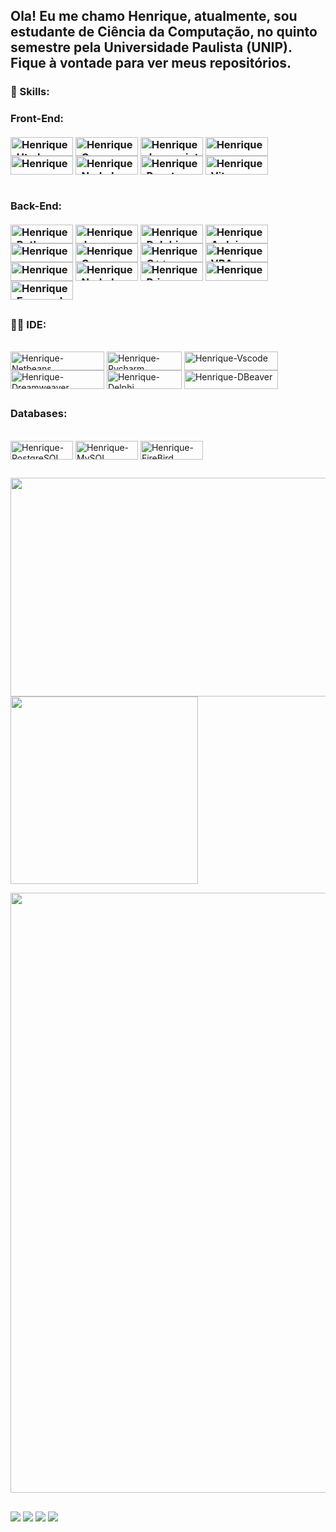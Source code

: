 <h2>Ola! Eu me chamo Henrique, atualmente, sou estudante de Ciência da Computação, no quinto semestre pela Universidade Paulista (UNIP). Fique à vontade para ver meus repositórios.</h2>



<h3>🚀 Skills:<h3>
  Front-End:

<div><br>
  <img align="center" alt="Henrique-Html" height="30" width="100" src="https://img.shields.io/badge/HTML5-E34F26?style=for-the-badge&logo=html5&logoColor=white">
  <img align="center" alt="Henrique-Css" height="30" width="100" src="https://img.shields.io/badge/CSS3-1572B6?style=for-the-badge&logo=css3&logoColor=white">
  <img align="center" alt="Henrique-Javascript" height="30" width="100" src="https://img.shields.io/badge/JavaScript-F7DF1E?style=for-the-badge&logo=javascript&logoColor=black">
  <img align="center" alt="Henrique-TailwindCss" height="30" width="100" src="https://img.shields.io/badge/TailwindCss-708090?style=for-the-badge&logo=tailwindcss&logoColor=00FFFF">
  <br>
  <img align="center" alt="Henrique-TypesScipt" height="30" width="100" src="https://img.shields.io/badge/TypeScript-1E90FF?style=for-the-badge&logo=typescript&logoColor=white">
  <img align="center" alt="Henrique-NodeJs" height="30" width="100" src="https://img.shields.io/badge/Node.js-32CD32?style=for-the-badge&logo=node.js&logoColor=white">
  <img align="center" alt="Henrique-React" height="30" width="100" src="https://img.shields.io/badge/React-1C1C1C?style=for-the-badge&logo=react&logoColor=B0E0E6">
  <img align="center" alt="Henrique-Vite" height="30" width="100" src="https://img.shields.io/badge/Vite-8A2BE2?style=for-the-badge&logo=Vite&logoColor=white">
</div>
<br>
<br>
Back-End:
<div><br>
  <img align="center" alt="Henrique-Python" height="30" width="100" src="https://img.shields.io/badge/Python-14354C?style=for-the-badge&logo=python&logoColor=white">
  <img align="center" alt="Henrique-Java" height="30" width="100" src="https://img.shields.io/badge/Java-ED8B00?style=for-the-badge&logo=openjdk&logoColor=white">
  <img align="center" alt="Henrique-Delphi" height="30" width="100" src="https://img.shields.io/badge/Delphi-FF0000?style=for-the-badge&logo=Delphi&logoColor=white">
  <img align="center" alt="Henrique-Arduino" height="30" width="100" src="https://img.shields.io/badge/Arduino-00CED1?style=for-the-badge&logo=Arduino&logoColor=white"> 
  <br>
  <img align="center" alt="Henrique-ObjectPascal" height="30" width="100" src="https://img.shields.io/badge/ObjectPascal-708090?style=for-the-badge&logo=Delphi&logoColor=white">
  <img align="center" alt="Henrique-C" height="30" width="100" src="https://img.shields.io/badge/C-000080?style=for-the-badge&logo=c&logoColor=white">
  <img align="center" alt="Henrique-C++" height="30" width="100" src="https://img.shields.io/badge/C++-000080?style=for-the-badge&logo=cplusplus&logoColor=white">
  <img align="center" alt="Henrique-VBA" height="30" width="100" src="https://img.shields.io/badge/VBA-DAA520?style=for-the-badge&logo=square&logoColor=white">
  <br>
  <img align="center" alt="Henrique-TypesScipt" height="30" width="100" src="https://img.shields.io/badge/TypeScript-1E90FF?style=for-the-badge&logo=typescript&logoColor=white">
  <img align="center" alt="Henrique-NodeJs" height="30" width="100" src="https://img.shields.io/badge/Node.js-32CD32?style=for-the-badge&logo=node.js&logoColor=white">
  <img align="center" alt="Henrique-Prisma" height="30" width="100" src="https://img.shields.io/badge/Prisma-ADD8E6?style=for-the-badge&logo=prisma&logoColor=black">
  <img align="center" alt="Henrique-JavaSpring" height="30" width="100" src="https://img.shields.io/badge/JavaSpring-FFA500?style=for-the-badge&logo=spring&logoColor=black">
  <br>
  <img align="center" alt="Henrique-ExpressJs" height="30" width="100" src="https://img.shields.io/badge/Express.js-708090?style=for-the-badge&logo=express&logoColor=black">
</div>

##
  <h3>👩‍💻 IDE:</h3>
<div><br>
    <img align="center" alt="Henrique-Netbeans" height="30" width="150" src="https://img.shields.io/badge/apache%20netbeans-1B6AC6?style=for-the-badge&logo=apache%20netbeans%20IDE&logoColor=white">
    <img align="center" alt="Henrique-Pycharm" height="30" width="120" src="https://img.shields.io/badge/PyCharm-000000.svg?&style=for-the-badge&logo=PyCharm&logoColor=white">
    <img align="center" alt="Henrique-Vscode" height="30" width="150" src="https://img.shields.io/badge/Visual_Studio_Code-0078D4?style=for-the-badge&logo=visual%20studio%20code&logoColor=white"><br>
    <img align="center" alt="Henrique-Dreamweaver" height="30" width="150" src="https://img.shields.io/badge/Adobe%20Dreamweaver-072401?style=for-the-badge&logo=Adobe%20Dreamweaver&logoColor=34F400">
    <img align="center" alt="Henrique-Delphi" height="30" width="120" src="https://img.shields.io/badge/Delphi-FF0000?style=for-the-badge&logo=Delphi&logoColor=white">
    <img align="center" alt="Henrique-DBeaver" height="30" width="150" src="https://img.shields.io/badge/DBeaver-ADD8E6?style=for-the-badge&logo=dbeaver&logoColor=black">
</div>
  
##
<h3>Databases: </h3>
<div><br>
  <img align="center" alt="Henrique-PostgreSQL" height="30" width="100" src="https://img.shields.io/badge/PostgreSQL-6495ED?style=for-the-badge&logo=postgresql&logoColor=black">
  <img align="center" alt="Henrique-MySQL" height="30" width="100" src="https://img.shields.io/badge/MySQL-6495ED?style=for-the-badge&logo=mysql&logoColor=white">
  <img align="center" alt="Henrique-FireBird" height="30" width="100" src="https://img.shields.io/badge/Firebird-D2691E?style=for-the-badge&logo=firebird&logoColor=black">
</div>

##

<div>
  <img align=top src="https://github-readme-stats.vercel.app/api?username=Henrique0078&theme=transparent&count_private=true&bg_color=00000000&locale=pt-br" height=350 width=530>
  <!-- (https://github.com/anuraghazra/github-readme-stats) -->
  <img align=top src="https://github-readme-stats.vercel.app/api/top-langs/?username=Henrique0078&theme=transparent&count_private=true&bg_color=00000000&locale=pt-br" width=300><br>
  
  <img align=top width=960
    src="https://github-readme-stats.vercel.app/api/wakatime?username=018dd1b5-cb7c-4567-a0e3-b2c1acd3f45f&theme=transparent&count_private=true&bg_color=00000000&locale=pt-br">
  
</div>
  
##
  
  <div>
  <a href="mailto:henriquefontenele078@gmail.com" target="_blank"><img src="https://img.shields.io/badge/Gmail-D14836?style=for-the-badge&logo=gmail&logoColor=white"></a>
  <a href="https://www.linkedin.com/in/henrique-fontenele-749161235/" target="_blank"><img src="https://img.shields.io/badge/LinkedIn-0077B5?style=for-the-badge&logo=linkedin&logoColor=white"></a>
  <a href="https://www.instagram.com/fontenele_hq/" target="_blank"><img src="https://img.shields.io/badge/Instagram-E4405F?style=for-the-badge&logo=instagram&logoColor=white"></a>
  <a href="https://www.youtube.com/channel/UCPt57yFsw3GfsR_wQvuFCqQ" target="_blank"><img src="https://img.shields.io/badge/YouTube-FF0000?style=for-the-badge&logo=youtube&logoColor=white"></a>
  
</div>

##
